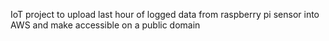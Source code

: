 IoT project to upload last hour of logged data from raspberry pi
sensor into AWS and make accessible on a public domain
